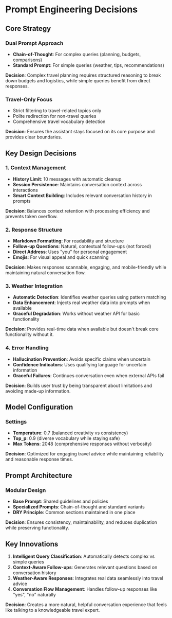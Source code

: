 # Prompt Engineering Decisions

## Core Strategy

### Dual Prompt Approach
- **Chain-of-Thought**: For complex queries (planning, budgets, comparisons)
- **Standard Prompt**: For simple queries (weather, tips, recommendations)

**Decision**: Complex travel planning requires structured reasoning to break down budgets and logistics, while simple queries benefit from direct responses.

### Travel-Only Focus
- Strict filtering to travel-related topics only
- Polite redirection for non-travel queries
- Comprehensive travel vocabulary detection

**Decision**: Ensures the assistant stays focused on its core purpose and provides clear boundaries.

## Key Design Decisions

### 1. Context Management
- **History Limit**: 10 messages with automatic cleanup
- **Session Persistence**: Maintains conversation context across interactions
- **Smart Context Building**: Includes relevant conversation history in prompts

**Decision**: Balances context retention with processing efficiency and prevents token overflow.

### 2. Response Structure
- **Markdown Formatting**: For readability and structure
- **Follow-up Questions**: Natural, contextual follow-ups (not forced)
- **Direct Address**: Uses "you" for personal engagement
- **Emojis**: For visual appeal and quick scanning

**Decision**: Makes responses scannable, engaging, and mobile-friendly while maintaining natural conversation flow.

### 3. Weather Integration
- **Automatic Detection**: Identifies weather queries using pattern matching
- **Data Enhancement**: Injects real weather data into prompts when available
- **Graceful Degradation**: Works without weather API for basic functionality

**Decision**: Provides real-time data when available but doesn't break core functionality without it.

### 4. Error Handling
- **Hallucination Prevention**: Avoids specific claims when uncertain
- **Confidence Indicators**: Uses qualifying language for uncertain information
- **Graceful Failures**: Continues conversation even when external APIs fail

**Decision**: Builds user trust by being transparent about limitations and avoiding made-up information.

## Model Configuration

### Settings
- **Temperature**: 0.7 (balanced creativity vs consistency)
- **Top_p**: 0.9 (diverse vocabulary while staying safe)
- **Max Tokens**: 2048 (comprehensive responses without verbosity)

**Decision**: Optimized for engaging travel advice while maintaining reliability and reasonable response times.

## Prompt Architecture

### Modular Design
- **Base Prompt**: Shared guidelines and policies
- **Specialized Prompts**: Chain-of-thought and standard variants
- **DRY Principle**: Common sections maintained in one place

**Decision**: Ensures consistency, maintainability, and reduces duplication while preserving functionality.

## Key Innovations

1. **Intelligent Query Classification**: Automatically detects complex vs simple queries
2. **Context-Aware Follow-ups**: Generates relevant questions based on conversation history
3. **Weather-Aware Responses**: Integrates real data seamlessly into travel advice
4. **Conversation Flow Management**: Handles follow-up responses like "yes", "no" naturally

**Decision**: Creates a more natural, helpful conversation experience that feels like talking to a knowledgeable travel expert.
